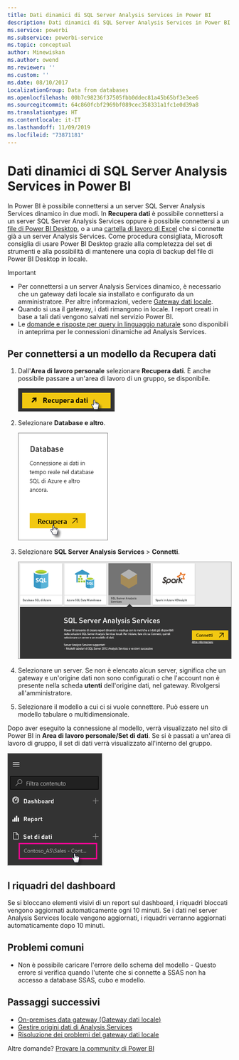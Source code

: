 ```yaml
---
title: Dati dinamici di SQL Server Analysis Services in Power BI
description: Dati dinamici di SQL Server Analysis Services in Power BI. Questi dati possono essere visualizzati attraverso un'origine dati configurata per un gateway aziendale.
ms.service: powerbi
ms.subservice: powerbi-service
ms.topic: conceptual
author: Minewiskan
ms.author: owend
ms.reviewer: ''
ms.custom: ''
ms.date: 08/10/2017
LocalizationGroup: Data from databases
ms.openlocfilehash: 00b7c98236f37505fbb0ddec81a45b65bf3e3ee6
ms.sourcegitcommit: 64c860fcbf2969bf089cec358331a1fc1e0d39a8
ms.translationtype: HT
ms.contentlocale: it-IT
ms.lasthandoff: 11/09/2019
ms.locfileid: "73871181"
---
```

# <a name="sql-server-analysis-services-live-data-in-power-bi"></a>Dati dinamici di SQL Server Analysis Services in Power BI

In Power BI è possibile connettersi a un server SQL Server Analysis Services dinamico in due modi. In **Recupera dati** è possibile connettersi a un server SQL Server Analysis Services oppure è possibile connettersi a un [file di Power BI Desktop](service-desktop-files.md), o a una [cartella di lavoro di Excel](service-excel-workbook-files.md) che si connette già a un server Analysis Services. Come procedura consigliata, Microsoft consiglia di usare Power BI Desktop grazie alla completezza del set di strumenti e alla possibilità di mantenere una copia di backup del file di Power BI Desktop in locale.

>[!IMPORTANT]
> * Per connettersi a un server Analysis Services dinamico, è necessario che un gateway dati locale sia installato e configurato da un amministratore. Per altre informazioni, vedere [Gateway dati locale](service-gateway-onprem.md).
> * Quando si usa il gateway, i dati rimangono in locale.  I report creati in base a tali dati vengono salvati nel servizio Power BI. 
> * Le [domande e risposte per query in linguaggio naturale](service-q-and-a-direct-query.md) sono disponibili in anteprima per le connessioni dinamiche ad Analysis Services.

## <a name="to-connect-to-a-model-from-get-data"></a>Per connettersi a un modello da Recupera dati

1. Dall'**Area di lavoro personale** selezionare **Recupera dati**. È anche possibile passare a un'area di lavoro di un gruppo, se disponibile.

   ![Connettersi al pulsante Recupera dati](media/sql-server-analysis-services-tabular-data/connecttoas_getdatabutton.png)

2. Selezionare **Database e altro**.

   ![Connettersi a Recupera dati 1](media/sql-server-analysis-services-tabular-data/connecttoas_getdata_1.png)

3. Selezionare **SQL Server Analysis Services** > **Connetti**.

   ![Connettersi a Recupera dati 2](media/sql-server-analysis-services-tabular-data/connecttoas_getdata_2.png)

4. Selezionare un server. Se non è elencato alcun server, significa che un gateway e un'origine dati non sono configurati o che l'account non è presente nella scheda **utenti** dell'origine dati, nel gateway. Rivolgersi all'amministratore.

5. Selezionare il modello a cui ci si vuole connettere. Può essere un modello tabulare o multidimensionale.

Dopo aver eseguito la connessione al modello, verrà visualizzato nel sito di Power BI in **Area di lavoro personale/Set di dati**. Se si è passati a un'area di lavoro di gruppo, il set di dati verrà visualizzato all'interno del gruppo.

![Connettersi al set di dati](media/sql-server-analysis-services-tabular-data/connecttoas_dataset_5.png)

## <a name="dashboard-tiles"></a>I riquadri del dashboard

Se si bloccano elementi visivi di un report sul dashboard, i riquadri bloccati vengono aggiornati automaticamente ogni 10 minuti. Se i dati nel server Analysis Services locale vengono aggiornati, i riquadri verranno aggiornati automaticamente dopo 10 minuti.

## <a name="common-issues"></a>Problemi comuni

* Non è possibile caricare l'errore dello schema del modello - Questo errore si verifica quando l'utente che si connette a SSAS non ha accesso a database SSAS, cubo e modello.

## <a name="next-steps"></a>Passaggi successivi

* [On-premises data gateway (Gateway dati locale)](service-gateway-onprem.md)  
* [Gestire origini dati di Analysis Services](service-gateway-enterprise-manage-ssas.md)  
* [Risoluzione dei problemi del gateway dati locale](service-gateway-onprem-tshoot.md)  

Altre domande? [Provare la community di Power BI](https://community.powerbi.com/)